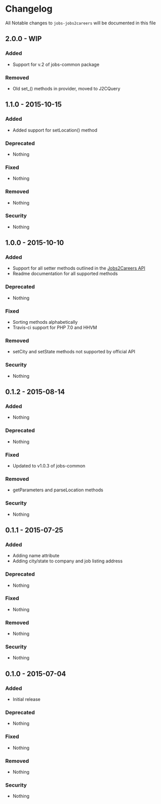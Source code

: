 # Changelog
All Notable changes to `jobs-jobs2careers` will be documented in this file

## 2.0.0 - WIP

### Added
- Support for v.2 of jobs-common package

### Removed
- Old set_() methods in provider, moved to J2CQuery

## 1.1.0 - 2015-10-15

### Added
- Added support for setLocation() method

### Deprecated
- Nothing

### Fixed
- Nothing

### Removed
- Nothing

### Security
- Nothing

## 1.0.0 - 2015-10-10

### Added
- Support for all setter methods outlined in the [Jobs2Careers API](http://api.jobs2careers.com/api/spec.pdf)
- Readme documentation for all supported methods

### Deprecated
- Nothing

### Fixed
- Sorting methods alphabetically
- Travis-ci support for PHP 7.0 and HHVM

### Removed
- setCity and setState methods not supported by official API

### Security
- Nothing

## 0.1.2 - 2015-08-14

### Added
- Nothing

### Deprecated
- Nothing

### Fixed
- Updated to v1.0.3 of jobs-common

### Removed
- getParameters and parseLocation methods

### Security
- Nothing

## 0.1.1 - 2015-07-25

### Added
- Adding name attribute
- Adding city/state to company and job listing address

### Deprecated
- Nothing

### Fixed
- Nothing

### Removed
- Nothing

### Security
- Nothing

## 0.1.0 - 2015-07-04

### Added
- Initial release

### Deprecated
- Nothing

### Fixed
- Nothing

### Removed
- Nothing

### Security
- Nothing
